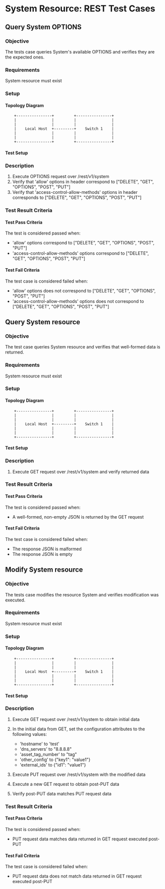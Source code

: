 System Resource: REST Test Cases
=============================

## Query System OPTIONS ##

### Objective ###
The tests case queries System's available OPTIONS and verifies they are the expected ones. 

### Requirements ###
System resource must exist

### Setup ###
#### Topology Diagram ####
```ditaa
    +----------------+         +----------------+
    |                |         |                |
    |                |         |                |
    |    Local Host  +---------+    Switch 1    |
    |                |         |                |
    |                |         |                |
    +----------------+         +----------------+
```

#### Test Setup ####

### Description ###

1. Execute OPTIONS request over /rest/v1/system
2. Verify that 'allow' options in header correspond to ["DELETE", "GET", "OPTIONS", "POST", "PUT"]
3. Verify that 'access-control-allow-methods' options in header corresponds to ["DELETE", "GET", "OPTIONS", "POST", "PUT"]

### Test Result Criteria ###
#### Test Pass Criteria ####

The test is considered passed when: 

- 'allow' options correspond to ["DELETE", "GET", "OPTIONS", "POST", "PUT"]
- 'access-control-allow-methods' options correspond to ["DELETE", "GET", "OPTIONS", "POST", "PUT"]

#### Test Fail Criteria ####

The test case is considered failed when:

- 'allow' options does not correspond to ["DELETE", "GET", "OPTIONS", "POST", "PUT"]
- 'access-control-allow-methods' options does not correspond to ["DELETE", "GET", "OPTIONS", "POST", "PUT"]


## Query System resource ##

### Objective ###
The test case queries System resource and verifies that well-formed data is returned. 

### Requirements ###
System resource must exist

### Setup ###
#### Topology Diagram ####
```ditaa
    +----------------+         +----------------+
    |                |         |                |
    |                |         |                |
    |    Local Host  +---------+    Switch 1    |
    |                |         |                |
    |                |         |                |
    +----------------+         +----------------+
```

#### Test Setup ####

### Description ###

1. Execute GET request over /rest/v1/system and verify returned data

### Test Result Criteria ###
#### Test Pass Criteria ####

The test is considered passed when: 

- A well-formed, non-empty JSON is returned by the GET request

#### Test Fail Criteria ####

The test case is considered failed when:

- The response JSON is malformed
- The response JSON is empty


## Modify System resource ##

### Objective ###
The tests case modifies the resource System and verifies modification was executed. 

### Requirements ###
System resource must exist

### Setup ###
#### Topology Diagram ####
```ditaa
    +----------------+         +----------------+
    |                |         |                |
    |                |         |                |
    |    Local Host  +---------+    Switch 1    |
    |                |         |                |
    |                |         |                |
    +----------------+         +----------------+
```

#### Test Setup ####

### Description ###

1. Execute GET request over /rest/v1/system to obtain initial data
2. In the initial data from GET, set the configuration attributes to the following values:

    - 'hostname' to 'test'
    - 'dns_servers' to "8.8.8.8"
    - 'asset_tag_number' to "tag"
    - 'other_config' to {"key1": "value1"}
    - 'external_ids' to {"id1": "value1"}

3. Execute PUT request over /rest/v1/system with the modified data
4. Execute a new GET request to obtain post-PUT data
5. Verify post-PUT data matches PUT request data

### Test Result Criteria ###
#### Test Pass Criteria ####

The test is considered passed when: 

- PUT request data matches data returned in GET request executed post-PUT 

#### Test Fail Criteria ####

The test case is considered failed when:

- PUT request data does not match data returned in GET request executed post-PUT 









